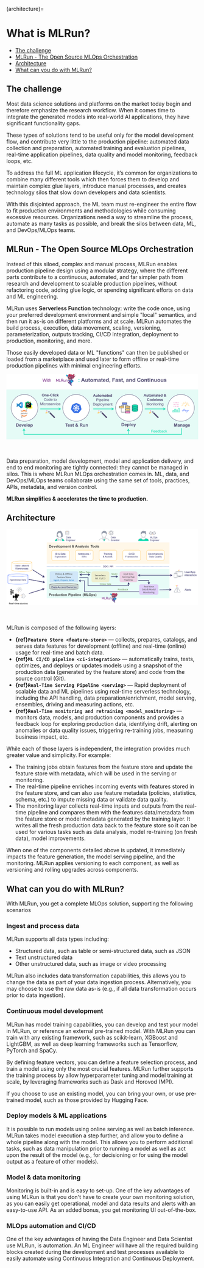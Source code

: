 (architecture)=
# What is MLRun? <!-- omit in toc -->
- [The challenge](#the-challenge)
- [MLRun - The Open Source MLOps Orchestration](#why-mlrun)
- [Architecture](#architecture)
- [What can you do with MLRun?](#what-can-you-do)

<a id="the-challenge"></a>
## The challenge

Most data science solutions and platforms on the market today begin and therefore emphasize the research workflow. 
When it comes time to integrate the generated models into real-world AI applications, they have significant functionality gaps.

These types of solutions tend to be useful only for the model development flow, and contribute very little to the production pipeline: 
automated data collection and preparation, automated training and evaluation pipelines, real-time application pipelines, 
data quality and model monitoring, feedback loops, etc.

To address the full ML application lifecycle, it’s common for organizations to combine many different tools which then forces 
them to develop and maintain complex glue layers, introduce manual processes, and creates technology silos that slow down 
developers and data scientists. 

With this disjointed approach, the ML team must re-engineer the entire flow to fit production environments and methodologies 
while consuming excessive resources. Organizations need a way to streamline the process, 
automate as many tasks as possible, and break the silos between data, ML, and DevOps/MLOps teams.

<a id="why-mlrun"></a>
## MLRun - The Open Source MLOps Orchestration

Instead of this siloed, complex and manual process, MLRun enables production pipeline design using a modular strategy, 
where the different parts contribute to a continuous, automated, and far simpler path from research and development to scalable 
production pipelines, without refactoring code, adding glue logic, or spending significant efforts on data and ML engineering.

MLRun uses **Serverless Function** technology: write the code once, using your preferred development environment and 
simple "local" semantics, and then run it as-is on different platforms and at scale. MLRun automates the build process, execution, 
data movement, scaling, versioning, parameterization, outputs tracking, CI/CD integration, deployment to production, monitoring, and more. 

Those easily developed data or ML "functions" can then be published or loaded from a marketplace and used later to form offline or real-time 
production pipelines with minimal engineering efforts.

<p align="center"><img src="_static/images/mlrun-flow.png" alt="mlrun-flow" width="600"/></p><br>

Data preparation, model development, model and application delivery, and end to end monitoring are tightly connected: 
they cannot be managed in silos. This is where MLRun MLOps orchestration comes in. ML, data, and DevOps/MLOps teams 
collaborate using the same set of tools, practices, APIs, metadata, and version control.

<b>MLRun simplifies & accelerates the time to production.</b>

## Architecture 

<img src="_static/images/pipeline.png" alt="pipeline"/>

<br><br>
MLRun is composed of the following layers:

- **{ref}`Feature Store <feature-store>`** &mdash; collects, prepares, catalogs, and serves data features for development (offline) and real-time (online) 
usage for real-time and batch data.
- **{ref}`ML CI/CD pipeline <ci-integration>`** &mdash; automatically trains, tests, optimizes, and deploys or updates models using a snapshot of the production 
data (generated by the feature store) and code from the source control (Git).
- **{ref}`Real-Time Serving Pipeline <serving>`** &mdash; Rapid deployment of scalable data and ML pipelines using real-time serverless technology, including 
the API handling, data preparation/enrichment, model serving, ensembles, driving and measuring actions, etc.
- **{ref}`Real-Time monitoring and retraining <model_monitoring>`** &mdash; monitors data, models, and production components and provides a feedback loop for exploring production data, identifying drift, alerting on anomalies or data quality issues, triggering re-training jobs, measuring business impact, etc.

While each of those layers is independent, the integration provides much greater value and simplicity. For example:
- The training jobs obtain features from the feature store and update the feature store with metadata, which will be used in the serving or monitoring.
- The real-time pipeline enriches incoming events with features stored in the feature store, and can also use feature metadata (policies, statistics, schema, etc.) to impute missing data or validate data quality.
- The monitoring layer collects real-time inputs and outputs from the real-time pipeline and compares them with the features data/metadata from the feature store or model metadata generated by the training layer. It writes all the fresh production data back to the feature store so it can be used for various tasks such as data analysis, model re-training (on fresh data), model improvements.

When one of the components detailed above is updated, it immediately impacts the feature generation, the model serving pipeline, and the monitoring. MLRun applies versioning to each component, as well as versioning and rolling upgrades across components.

<a id="what-can-you-do"></a>
## What can you do with MLRun?

With MLRun, you get a complete MLOps solution, supporting the following scenarios

### Ingest and process data

MLRun supports all data types including:
- Structured data, such as table or semi-structured data, such as JSON
- Text unstructured data
- Other unstructured data, such as image or video processing

MLRun also includes data transformation capabilities, this allows you to change the data as part of your data ingestion process. Alternatively, you may choose to use the raw data as-is (e.g., if all data transformation occurs prior to data ingestion).

### Continuous model development

MLRun has model training capabilities, you can develop and test your model in MLRun, or reference an external pre-trained model. With MLRun you can train with any existing framework, such as scikit-learn, XGBoost and LightGBM, as well as deep learning frameworks such as Tensorflow, PyTorch and SpaCy.

By defining feature vectors, you can define a feature selection process, and train a model using only the most crucial features. MLRun further supports the training process by allow hyperparameter tuning and model training at scale, by leveraging frameworks such as Dask and Horovod (MPI).

If you choose to use an existing model, you can bring your own, or use pre-trained model, such as those provided by Hugging Face.

### Deploy models & ML applications

It is possible to run models using online serving as well as batch inference. MLRun takes model execution a step further, and allow you to define a whole pipeline along with the model. This allows you to perform additional tasks, such as data manipulation prior to running a model as well as act upon the result of the model (e.g., for decisioning or for using the model output as a feature of other models).

### Model & data monitoring

Monitoring is built-in and is easy to set-up. One of the key advantages of using MLRun is that you don't have to create your own monitoring solution, as you can easily get operational, model and data results and alerts with an easy-to-use API. As an added bonus, you get monitoring UI out-of-the-box.

### MLOps automation and CI/CD

One of the key advantages of having the Data Engineer and Data Scientist use MLRun, is automation. An ML Engineer will have all the required building blocks created during the development and test processes available to easily automate using Continuous Integration and Continuous Deployment.
